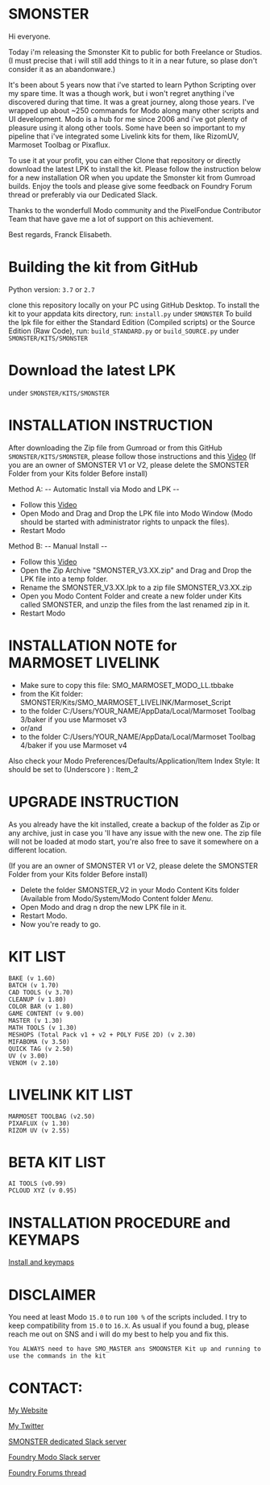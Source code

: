 # SMONSTER
Hi everyone.

Today i'm releasing the Smonster Kit to public for both Freelance or Studios.
(I must precise that i will still add things to it in a near future, so plase don't consider it as an abandonware.)


It's been about 5 years now that i've started to learn Python Scripting over my spare time. It was a though work, but i won't regret anything i've discovered during that time. It was a great journey, along those years.
I've wrapped up about ~250 commands for Modo along many other scripts and UI development.
Modo is a hub for me since 2006 and i've got plenty of pleasure using it along other tools.
Some have been so important to my pipeline that i've integrated some Livelink kits for them, like RizomUV, Marmoset Toolbag or Pixaflux. 

To use it at your profit, you can either Clone that repository or directly download the latest LPK to install the kit.
Please follow the instruction below for a new installation OR when you update the Smonster kit from Gumroad builds.
Enjoy the tools and please give some feedback on Foundry Forum thread or preferably via our Dedicated Slack.

Thanks to the wonderfull Modo community and the PixelFondue Contributor Team that have gave me a lot of support on this achievement.

Best regards, Franck Elisabeth.



# Building the kit from GitHub
Python version: `3.7` or `2.7` 

clone this repository locally on your PC using GitHub Desktop.
To install the kit to your appdata kits directory, run: `install.py` under `SMONSTER`
To build the lpk file for either the Standard Edition (Compiled scripts) or the Source Edition (Raw Code), run: `build_STANDARD.py` or `build_SOURCE.py` under `SMONSTER/KITS/SMONSTER`



# Download the latest LPK
under `SMONSTER/KITS/SMONSTER`



# INSTALLATION INSTRUCTION
After downloading the Zip file from Gumroad or from this GitHub `SMONSTER/KITS/SMONSTER`, please follow those instructions and this [Video](https://youtu.be/nJjRuAxuqhU)
(If you are an owner of SMONSTER V1 or V2, please delete the SMONSTER Folder from your Kits folder Before install)



Method A:  -- Automatic Install via Modo and LPK --
- Follow this [Video](https://youtu.be/nJjRuAxuqhU)
- Open Modo and Drag and Drop the LPK file into Modo Window (Modo should be started with administrator rights to unpack the files).
- Restart Modo



Method B:  -- Manual Install --
- Follow this [Video](https://youtu.be/nJjRuAxuqhU)
- Open the Zip Archive "SMONSTER_V3.XX.zip" and Drag and Drop the LPK file into a temp folder.
- Rename the SMONSTER_V3.XX.lpk to a zip file SMONSTER_V3.XX.zip
- Open you Modo Content Folder and create a new folder under Kits called SMONSTER, and unzip the files from the last renamed zip in it.
- Restart Modo



# INSTALLATION NOTE for MARMOSET LIVELINK
- Make sure to copy this file:	SMO_MARMOSET_MODO_LL.tbbake
- from the Kit folder:		SMONSTER/Kits/SMO_MARMOSET_LIVELINK/Marmoset_Script
- to the folder 		C:/Users/YOUR_NAME/AppData/Local/Marmoset Toolbag 3/baker if you use Marmoset v3
- or/and
- to the folder 		C:/Users/YOUR_NAME/AppData/Local/Marmoset Toolbag 4/baker if you use Marmoset v4

Also check your Modo Preferences/Defaults/Application/Item Index Style: It should be set to (Underscore ) : Item_2



# UPGRADE INSTRUCTION
As you already have the kit installed, create a backup of the folder as Zip or any archive,
just in case you 'll have any issue with the new one.
The zip file will not be loaded at modo start, you're also free to save it somewhere on a different location.

(If you are an owner of SMONSTER V1 or V2, please delete the SMONSTER Folder from your Kits folder Before install)

- Delete the folder SMONSTER_V2 in your Modo Content Kits folder (Available from Modo/System/Modo Content folder  *Menu*.
- Open Modo and drag n drop the new LPK file in it.
- Restart Modo.
- Now you're ready to go.



# KIT LIST
    BAKE (v 1.60)
    BATCH (v 1.70)
    CAD TOOLS (v 3.70)
    CLEANUP (v 1.80)
    COLOR BAR (v 1.80)
    GAME CONTENT (v 9.00)
    MASTER (v 1.30)
    MATH TOOLS (v 1.30)
    MESHOPS (Total Pack v1 + v2 + POLY FUSE 2D) (v 2.30)
    MIFABOMA (v 3.50)
    QUICK TAG (v 2.50)
    UV (v 3.00)
    VENOM (v 2.10)
    
    
    
# LIVELINK KIT LIST
    MARMOSET TOOLBAG (v2.50)
    PIXAFLUX (v 1.30)
    RIZOM UV (v 2.55)
    
    
    
# BETA KIT LIST
    AI TOOLS (v0.99)
    PCLOUD XYZ (v 0.95)



# INSTALLATION PROCEDURE and KEYMAPS
[Install and keymaps](https://youtu.be/nJjRuAxuqhU)



# DISCLAIMER
You need at least Modo `15.0` to run `100 %` of the scripts included.
I try to keep compatibility from `15.0` to `16.X`.
As usual if you found a bug, please reach me out on SNS and i will do my best to help you and fix this.

`You ALWAYS need to have SMO_MASTER ans SMOONSTER Kit up and running to use the commands in the kit`



# CONTACT:
[My Website](https://smoluck.com)

[My Twitter](https://twitter.com/sm0luck)

[SMONSTER dedicated Slack server](https://join.slack.com/t/smonster/shared_invite/zt-1dkpid10n-QK4gn4UAk6iG5wv7ISEdnQ)

[Foundry Modo Slack server](https://foundry-modo.slack.com)

[Foundry Forums thread](https://community.foundry.com/discuss/topic/152258)
